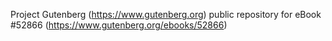 Project Gutenberg (https://www.gutenberg.org) public repository for
eBook #52866 (https://www.gutenberg.org/ebooks/52866)
